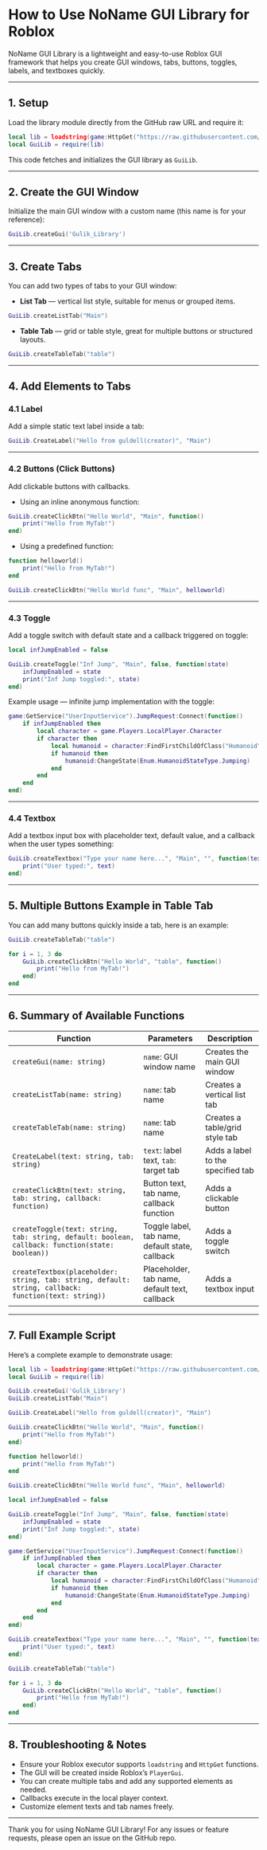 # How to Use NoName GUI Library for Roblox

NoName GUI Library is a lightweight and easy-to-use Roblox GUI framework that helps you create GUI windows, tabs, buttons, toggles, labels, and textboxes quickly.

---

## 1. Setup

Load the library module directly from the GitHub raw URL and require it:

```lua
local lib = loadstring(game:HttpGet("https://raw.githubusercontent.com/KitsuBogdan/Roblox/refs/heads/main/Libraries/NoNameGUI/Library"))()
local GuiLib = require(lib)
````

This code fetches and initializes the GUI library as `GuiLib`.

---

## 2. Create the GUI Window

Initialize the main GUI window with a custom name (this name is for your reference):

```lua
GuiLib.createGui('Gulik_Library')
```

---

## 3. Create Tabs

You can add two types of tabs to your GUI window:

* **List Tab** — vertical list style, suitable for menus or grouped items.

```lua
GuiLib.createListTab("Main")
```

* **Table Tab** — grid or table style, great for multiple buttons or structured layouts.

```lua
GuiLib.createTableTab("table")
```

---

## 4. Add Elements to Tabs

### 4.1 Label

Add a simple static text label inside a tab:

```lua
GuiLib.CreateLabel("Hello from guldell(creator)", "Main")
```

---

### 4.2 Buttons (Click Buttons)

Add clickable buttons with callbacks.

* Using an inline anonymous function:

```lua
GuiLib.createClickBtn("Hello World", "Main", function()
    print("Hello from MyTab!")
end)
```

* Using a predefined function:

```lua
function helloworld()
    print("Hello from MyTab!")
end

GuiLib.createClickBtn("Hello World func", "Main", helloworld)
```

---

### 4.3 Toggle

Add a toggle switch with default state and a callback triggered on toggle:

```lua
local infJumpEnabled = false

GuiLib.createToggle("Inf Jump", "Main", false, function(state)
    infJumpEnabled = state
    print("Inf Jump toggled:", state)
end)
```

Example usage — infinite jump implementation with the toggle:

```lua
game:GetService("UserInputService").JumpRequest:Connect(function()
    if infJumpEnabled then
        local character = game.Players.LocalPlayer.Character
        if character then
            local humanoid = character:FindFirstChildOfClass("Humanoid")
            if humanoid then
                humanoid:ChangeState(Enum.HumanoidStateType.Jumping)
            end
        end
    end
end)
```

---

### 4.4 Textbox

Add a textbox input box with placeholder text, default value, and a callback when the user types something:

```lua
GuiLib.createTextbox("Type your name here...", "Main", "", function(text)
    print("User typed:", text)
end)
```

---

## 5. Multiple Buttons Example in Table Tab

You can add many buttons quickly inside a tab, here is an example:

```lua
GuiLib.createTableTab("table")

for i = 1, 3 do
    GuiLib.createClickBtn("Hello World", "table", function()
        print("Hello from MyTab!")
    end)
end
```

---

## 6. Summary of Available Functions

| Function                                                                                             | Parameters                                      | Description                       |
| ---------------------------------------------------------------------------------------------------- | ----------------------------------------------- | --------------------------------- |
| `createGui(name: string)`                                                                            | `name`: GUI window name                         | Creates the main GUI window       |
| `createListTab(name: string)`                                                                        | `name`: tab name                                | Creates a vertical list tab       |
| `createTableTab(name: string)`                                                                       | `name`: tab name                                | Creates a table/grid style tab    |
| `CreateLabel(text: string, tab: string)`                                                             | `text`: label text, `tab`: target tab           | Adds a label to the specified tab |
| `createClickBtn(text: string, tab: string, callback: function)`                                      | Button text, tab name, callback function        | Adds a clickable button           |
| `createToggle(text: string, tab: string, default: boolean, callback: function(state: boolean))`      | Toggle label, tab name, default state, callback | Adds a toggle switch              |
| `createTextbox(placeholder: string, tab: string, default: string, callback: function(text: string))` | Placeholder, tab name, default text, callback   | Adds a textbox input              |

---

## 7. Full Example Script

Here’s a complete example to demonstrate usage:

```lua
local lib = loadstring(game:HttpGet("https://raw.githubusercontent.com/KitsuBogdan/Roblox/refs/heads/main/Libraries/NoNameGUI/Library"))()
local GuiLib = require(lib)

GuiLib.createGui('Gulik_Library')
GuiLib.createListTab("Main")

GuiLib.CreateLabel("Hello from guldell(creator)", "Main")

GuiLib.createClickBtn("Hello World", "Main", function()
    print("Hello from MyTab!")
end)

function helloworld()
    print("Hello from MyTab!")
end

GuiLib.createClickBtn("Hello World func", "Main", helloworld)

local infJumpEnabled = false

GuiLib.createToggle("Inf Jump", "Main", false, function(state)
    infJumpEnabled = state
    print("Inf Jump toggled:", state)
end)

game:GetService("UserInputService").JumpRequest:Connect(function()
    if infJumpEnabled then
        local character = game.Players.LocalPlayer.Character
        if character then
            local humanoid = character:FindFirstChildOfClass("Humanoid")
            if humanoid then
                humanoid:ChangeState(Enum.HumanoidStateType.Jumping)
            end
        end
    end
end)

GuiLib.createTextbox("Type your name here...", "Main", "", function(text)
    print("User typed:", text)
end)

GuiLib.createTableTab("table")

for i = 1, 3 do
    GuiLib.createClickBtn("Hello World", "table", function()
        print("Hello from MyTab!")
    end)
end
```

---

## 8. Troubleshooting & Notes

* Ensure your Roblox executor supports `loadstring` and `HttpGet` functions.
* The GUI will be created inside Roblox’s `PlayerGui`.
* You can create multiple tabs and add any supported elements as needed.
* Callbacks execute in the local player context.
* Customize element texts and tab names freely.

---

Thank you for using NoName GUI Library! For any issues or feature requests, please open an issue on the GitHub repo.
